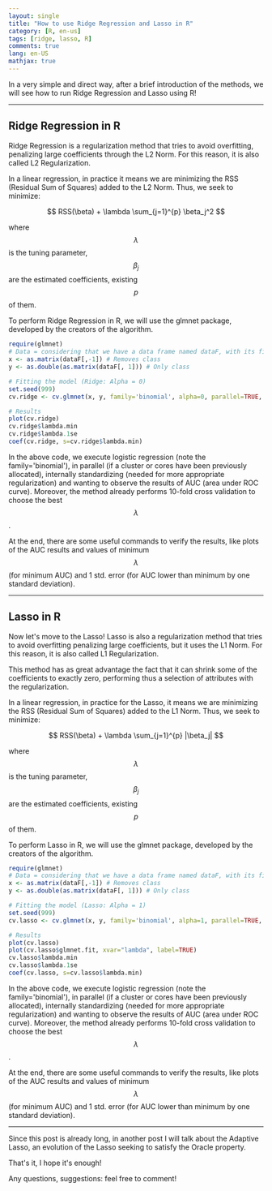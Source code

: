 ```yaml
---
layout: single
title: "How to use Ridge Regression and Lasso in R"
category: [R, en-us]
tags: [ridge, lasso, R]
comments: true
lang: en-US
mathjax: true
---
```


In a very simple and direct way, after a brief introduction of the methods, we will see how to run Ridge Regression and Lasso using R!

<script src="https://cdn.mathjax.org/mathjax/latest/MathJax.js?config=TeX-AMS-MML_HTMLorMML" type="text/javascript"></script>

---

## Ridge Regression in R

Ridge Regression is a regularization method that tries to avoid overfitting, penalizing large coefficients through the L2 Norm. For this reason, it is also called L2 Regularization.

In a linear regression, in practice it means we are minimizing the RSS (Residual Sum of Squares) added to the L2 Norm. Thus, we seek to minimize:

$$ RSS(\beta) + \lambda \sum_{j=1}^{p} \beta_j^2 $$

where $$\lambda$$ is the tuning parameter, $$\beta_j$$ are the estimated coefficients, existing $$p$$ of them.

To perform Ridge Regression in R, we will use the glmnet package, developed by the creators of the algorithm.

```R
require(glmnet)
# Data = considering that we have a data frame named dataF, with its first column being the class
x <- as.matrix(dataF[,-1]) # Removes class
y <- as.double(as.matrix(dataF[, 1])) # Only class

# Fitting the model (Ridge: Alpha = 0)
set.seed(999)
cv.ridge <- cv.glmnet(x, y, family='binomial', alpha=0, parallel=TRUE, standardize=TRUE, type.measure='auc')

# Results
plot(cv.ridge)
cv.ridge$lambda.min
cv.ridge$lambda.1se
coef(cv.ridge, s=cv.ridge$lambda.min)
```

In the above code, we execute logistic regression (note the family='binomial'), in parallel (if a cluster or cores have been previously allocated), internally standardizing (needed for more appropriate regularization) and wanting to observe the results of AUC (area under ROC curve). Moreover, the method already performs 10-fold cross validation to choose the best $$\lambda$$.

At the end, there are some useful commands to verify the results, like plots of the AUC results and values of minimum $$\lambda$$ (for minimum AUC) and 1 std. error (for AUC lower than minimum by one standard deviation).

---

## Lasso in R

Now let's move to the Lasso! Lasso is also a regularization method that tries to avoid overfitting penalizing large coefficients, but it uses the L1 Norm. For this reason, it is also called L1 Regularization.

This method has as great advantage the fact that it can shrink some of the coefficients to exactly zero, performing thus a selection of attributes with the regularization.

In a linear regression, in practice for the Lasso, it means we are minimizing the RSS (Residual Sum of Squares) added to the L1 Norm. Thus, we seek to minimize:

$$ RSS(\beta) + \lambda \sum_{j=1}^{p} |\beta_j| $$

where $$\lambda$$ is the tuning parameter, $$\beta_j$$ are the estimated coefficients, existing $$p$$ of them.

To perform Lasso in R, we will use the glmnet package, developed by the creators of the algorithm.

```R
require(glmnet)
# Data = considering that we have a data frame named dataF, with its first column being the class
x <- as.matrix(dataF[,-1]) # Removes class
y <- as.double(as.matrix(dataF[, 1])) # Only class

# Fitting the model (Lasso: Alpha = 1)
set.seed(999)
cv.lasso <- cv.glmnet(x, y, family='binomial', alpha=1, parallel=TRUE, standardize=TRUE, type.measure='auc')

# Results
plot(cv.lasso)
plot(cv.lasso$glmnet.fit, xvar="lambda", label=TRUE)
cv.lasso$lambda.min
cv.lasso$lambda.1se
coef(cv.lasso, s=cv.lasso$lambda.min)
```

In the above code, we execute logistic regression (note the family='binomial'), in parallel (if a cluster or cores have been previously allocated), internally standardizing (needed for more appropriate regularization) and wanting to observe the results of AUC (area under ROC curve). Moreover, the method already performs 10-fold cross validation to choose the best $$\lambda$$.

At the end, there are some useful commands to verify the results, like plots of the AUC results and values of minimum $$\lambda$$ (for minimum AUC) and 1 std. error (for AUC lower than minimum by one standard deviation).

---

Since this post is already long, in another post I will talk about the Adaptive Lasso, an evolution of the Lasso seeking to satisfy the Oracle property.


That's it, I hope it's enough!

Any questions, suggestions: feel free to comment!
